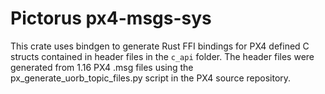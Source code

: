 # Pictorus px4-msgs-sys

This crate uses bindgen to generate Rust FFI bindings for PX4 defined C structs contained in header files in the `c_api` folder. The header files were generated from 1.16 PX4 .msg files using the px_generate_uorb_topic_files.py script in the PX4 source repository.